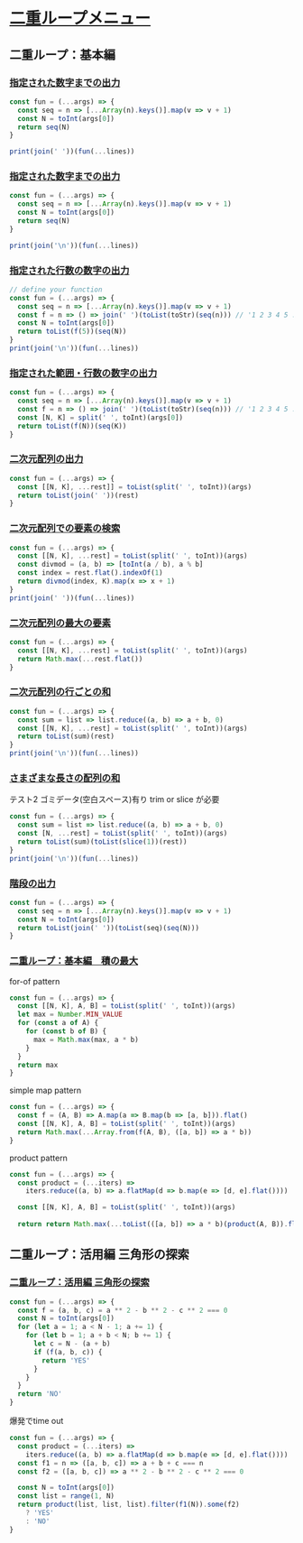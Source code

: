# [二重ループメニュー](https://paiza.jp/works/mondai/double_roop_problems/problem_index?language_uid=javascript)

## 二重ループ：基本編

### [指定された数字までの出力 ](https://paiza.jp/works/mondai/double_roop_problems/double_roop_problems__print_column_new/edit?language_uid=javascript)

```js
const fun = (...args) => {
  const seq = n => [...Array(n).keys()].map(v => v + 1)
  const N = toInt(args[0])
  return seq(N)
}

print(join(' '))(fun(...lines))
```

### [指定された数字までの出力](https://paiza.jp/works/mondai/double_roop_problems/double_roop_problems__print_num_new/edit?language_uid=javascript)

```js
const fun = (...args) => {
  const seq = n => [...Array(n).keys()].map(v => v + 1)
  const N = toInt(args[0])
  return seq(N)
}

print(join('\n'))(fun(...lines))
```

### [指定された行数の数字の出力](https://paiza.jp/works/mondai/double_roop_problems/double_roop_problems__print_column/edit?language_uid=javascript)

```js
// define your function
const fun = (...args) => {
  const seq = n => [...Array(n).keys()].map(v => v + 1)
  const f = n => () => join(' ')(toList(toStr)(seq(n))) // '1 2 3 4 5 ...n'
  const N = toInt(args[0])
  return toList(f(5))(seq(N))
}
print(join('\n'))(fun(...lines))
```


### [指定された範囲・行数の数字の出力](https://paiza.jp/works/mondai/double_roop_problems/double_roop_problems__print_range/edit?language_uid=javascript)

```js
const fun = (...args) => {
  const seq = n => [...Array(n).keys()].map(v => v + 1)
  const f = n => () => join(' ')(toList(toStr)(seq(n))) // '1 2 3 4 5 ...n'
  const [N, K] = split(' ', toInt)(args[0])
  return toList(f(N))(seq(K))
}
```

### [二次元配列の出力 ](https://paiza.jp/works/mondai/double_roop_problems/double_roop_problems__print_map/edit?language_uid=javascript)

```js
const fun = (...args) => {
  const [[N, K], ...rest]] = toList(split(' ', toInt))(args)
  return toList(join(' '))(rest)
}
```

### [二次元配列での要素の検索](https://paiza.jp/works/mondai/double_roop_problems/double_roop_problems__search/edit?language_uid=javascript)

```js
const fun = (...args) => {
  const [[N, K], ...rest] = toList(split(' ', toInt))(args)
  const divmod = (a, b) => [toInt(a / b), a % b]
  const index = rest.flat().indexOf(1)
  return divmod(index, K).map(x => x + 1)
}
print(join(' '))(fun(...lines))
```

### [二次元配列の最大の要素](https://paiza.jp/works/mondai/double_roop_problems/double_roop_problems__search_max/edit?language_uid=javascript)

```js
const fun = (...args) => {
  const [[N, K], ...rest] = toList(split(' ', toInt))(args)
  return Math.max(...rest.flat())
}
```

### [二次元配列の行ごとの和](https://paiza.jp/works/mondai/double_roop_problems/double_roop_problems__row_sum/edit?language_uid=javascript)

```js
const fun = (...args) => {
  const sum = list => list.reduce((a, b) => a + b, 0)
  const [[N, K], ...rest] = toList(split(' ', toInt))(args)
  return toList(sum)(rest)
}
print(join('\n'))(fun(...lines))
```

### [さまざまな長さの配列の和](https://paiza.jp/works/mondai/double_roop_problems/double_roop_problems__various_row_sum/edit?language_uid=javascript)


テスト2 ゴミデータ(空白スペース)有り trim or slice が必要
```js
const fun = (...args) => {
  const sum = list => list.reduce((a, b) => a + b, 0)
  const [N, ...rest] = toList(split(' ', toInt))(args)
  return toList(sum)(toList(slice(1))(rest))
}
print(join('\n'))(fun(...lines))
```


### [階段の出力](https://paiza.jp/works/mondai/double_roop_problems/double_roop_problems__stairs/edit?language_uid=javascript)

```js
const fun = (...args) => {
  const seq = n => [...Array(n).keys()].map(v => v + 1)
  const N = toInt(args[0])
  return toList(join(' '))(toList(seq)(seq(N)))
}
```


### [二重ループ：基本編　積の最大](https://paiza.jp/works/mondai/double_roop_problems/double_roop_problems__multi_max/edit?language_uid=javascript)


for-of pattern
```js
const fun = (...args) => {
  const [[N, K], A, B] = toList(split(' ', toInt))(args)
  let max = Number.MIN_VALUE
  for (const a of A) {
    for (const b of B) {
      max = Math.max(max, a * b)
    }
  }
  return max
}
```
simple map pattern
```js
const fun = (...args) => {
  const f = (A, B) => A.map(a => B.map(b => [a, b])).flat()
  const [[N, K], A, B] = toList(split(' ', toInt))(args)
  return Math.max(...Array.from(f(A, B), ([a, b]) => a * b))
}
```
product pattern
```js
const fun = (...args) => {
  const product = (...iters) => 
    iters.reduce((a, b) => a.flatMap(d => b.map(e => [d, e].flat())))

  const [[N, K], A, B] = toList(split(' ', toInt))(args)
  
  return return Math.max(...toList(([a, b]) => a * b)(product(A, B)).flat())
```

## 二重ループ：活用編 三角形の探索

### [二重ループ：活用編 三角形の探索](https://paiza.jp/works/mondai/double_roop_problems/double_roop_problems__triangle/edit?language_uid=javascript&t=4b67bee5bbc71630a462e0475d6ebbd0)

```js
const fun = (...args) => {
  const f = (a, b, c) = a ** 2 - b ** 2 - c ** 2 === 0
  const N = toInt(args[0])
  for (let a = 1; a < N - 1; a += 1) {
    for (let b = 1; a + b < N; b += 1) {
      let c = N - (a + b)
      if (f(a, b, c)) {
        return 'YES'
      }
    }
  }
  return 'NO'
}
```

爆発でtime out
```js
const fun = (...args) => {
  const product = (...iters) => 
    iters.reduce((a, b) => a.flatMap(d => b.map(e => [d, e].flat())))
  const f1 = n => ([a, b, c]) => a + b + c === n
  const f2 = ([a, b, c]) => a ** 2 - b ** 2 - c ** 2 === 0

  const N = toInt(args[0])
  const list = range(1, N)
  return product(list, list, list).filter(f1(N)).some(f2)
    ? 'YES'
    : 'NO'
}
```